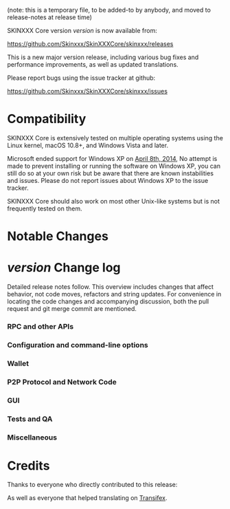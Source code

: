 (note: this is a temporary file, to be added-to by anybody, and moved to release-notes at release time)

SKINXXX Core version *version* is now available from:

  <https://github.com/Skinxxx/SkinXXXCore/skinxxx/releases>

This is a new major version release, including various bug fixes and
performance improvements, as well as updated translations.

Please report bugs using the issue tracker at github:

  <https://github.com/Skinxxx/SkinXXXCore/skinxxx/issues>

Compatibility
==============

SKINXXX Core is extensively tested on multiple operating systems using
the Linux kernel, macOS 10.8+, and Windows Vista and later.

Microsoft ended support for Windows XP on [April 8th, 2014](https://www.microsoft.com/en-us/WindowsForBusiness/end-of-xp-support),
No attempt is made to prevent installing or running the software on Windows XP, you
can still do so at your own risk but be aware that there are known instabilities and issues.
Please do not report issues about Windows XP to the issue tracker.

SKINXXX Core should also work on most other Unix-like systems but is not
frequently tested on them.

Notable Changes
===============



*version* Change log
=================

Detailed release notes follow. This overview includes changes that affect
behavior, not code moves, refactors and string updates. For convenience in locating
the code changes and accompanying discussion, both the pull request and
git merge commit are mentioned.

### RPC and other APIs


### Configuration and command-line options


### Wallet


### P2P Protocol and Network Code


### GUI


### Tests and QA


### Miscellaneous


Credits
=======

Thanks to everyone who directly contributed to this release:


As well as everyone that helped translating on [Transifex](https://www.transifex.com/projects/p/skinxxx-project-translations/).

